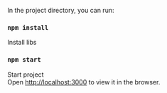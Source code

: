 In the project directory, you can run:
### `npm install`

Install libs

### `npm start`

Start project<br>
Open [http://localhost:3000](http://localhost:3000) to view it in the browser.
